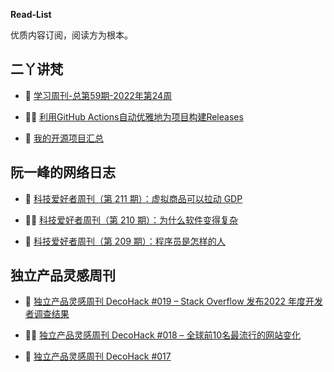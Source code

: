 **Read-List**

优质内容订阅，阅读方为根本。

## 二丫讲梵

<!-- eryajf:START -->
- 🧐 [学习周刊-总第59期-2022年第24周](https://wiki.eryajf.net/pages/b0bdd0/) 

- 🧑‍🏫 [利用GitHub Actions自动优雅地为项目构建Releases](https://wiki.eryajf.net/pages/f3e878/) 

- 🥰 [我的开源项目汇总](https://wiki.eryajf.net/pages/67892e/) 
<!-- eryajf:END -->

## 阮一峰的网络日志

<!-- ruanyf:START -->
- 🧐 [科技爱好者周刊（第 211 期）：虚拟商品可以拉动 GDP](http://www.ruanyifeng.com/blog/2022/06/weekly-issue-211.html) 

- 🧑‍🏫 [科技爱好者周刊（第 210 期）：为什么软件变得复杂](http://www.ruanyifeng.com/blog/2022/06/weekly-issue-210.html) 

- 🥰 [科技爱好者周刊（第 209 期）：程序员是怎样的人](http://www.ruanyifeng.com/blog/2022/06/weekly-issue-209.html) 
<!-- ruanyf:END -->

## 独立产品灵感周刊

<!-- DecoHack:START -->
- 🧐 [独立产品灵感周刊 DecoHack #019 – Stack Overflow 发布2022 年度开发者调查结果](https://www.decohack.com/Post/699) 

- 🧑‍🏫 [独立产品灵感周刊 DecoHack #018 – 全球前10名最流行的网站变化](https://www.decohack.com/Post/680) 

- 🥰 [独立产品灵感周刊 DecoHack #017](https://www.decohack.com/Post/663) 
<!-- DecoHack:END -->
